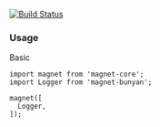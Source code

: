 [![Build Status](https://travis-ci.org/Magnetjs/magnet-bunyan.svg?branch=master)](https://travis-ci.org/Magnetjs/magnet-bunyan)

### Usage
Basic
```
import magnet from 'magnet-core';
import Logger from 'magnet-bunyan';

magnet([
  Logger,
]);
```
